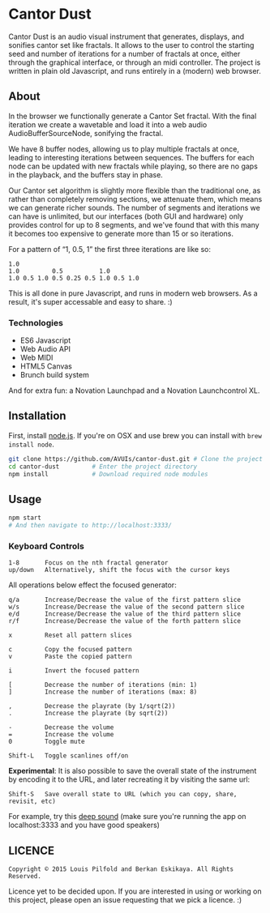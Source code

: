 Cantor Dust
===========

Cantor Dust is an audio visual instrument that generates, displays, and
sonifies cantor set like fractals. It allows to the user to control the
starting seed and number of iterations for a number of fractals at once, either
through the graphical interface, or through an midi controller. The project is
written in plain old Javascript, and runs entirely in a (modern) web browser.

## About

In the browser we functionally generate a Cantor Set fractal. With the final
iteration we create a wavetable and load it into a web audio
AudioBufferSourceNode, sonifying the fractal.

We have 8 buffer nodes, allowing us to play multiple fractals at once, leading
to interesting iterations between sequences. The buffers for each node can be
updated with new fractals while playing, so there are no gaps in the playback,
and the buffers stay in phase.

Our Cantor set algorithm is slightly more flexible than the traditional one, as
rather than completely removing sections, we attenuate them, which means we can
generate richer sounds. The number of segments and iterations we can have is
unlimited, but our interfaces (both GUI and hardware) only provides control for
up to 8 segments, and we've found that with this many it becomes too expensive
to generate more than 15 or so iterations.

For a pattern of “1, 0.5, 1” the first three iterations are like so:

```
1.0
1.0         0.5          1.0
1.0 0.5 1.0 0.5 0.25 0.5 1.0 0.5 1.0
```

This is all done in pure Javascript, and runs in modern web browsers. As a
result, it's super accessable and easy to share. :)


### Technologies

* ES6 Javascript
* Web Audio API
* Web MIDI
* HTML5 Canvas
* Brunch build system

And for extra fun: a Novation Launchpad and a Novation Launchcontrol XL.


## Installation

First, install [node.js](https://nodejs.org/). If you're on OSX and use brew
you can install with `brew install node`.

```sh
git clone https://github.com/AVUIs/cantor-dust.git # Clone the project
cd cantor-dust         # Enter the project directory
npm install            # Download required node modules
```


## Usage

```sh
npm start
# And then navigate to http://localhost:3333/
```

### Keyboard Controls

```
1-8       Focus on the nth fractal generator
up/down   Alternatively, shift the focus with the cursor keys
```

All operations below effect the focused generator:

```
q/a       Increase/Decrease the value of the first pattern slice
w/s       Increase/Decrease the value of the second pattern slice
e/d       Increase/Decrease the value of the third pattern slice
r/f       Increase/Decrease the value of the forth pattern slice

x         Reset all pattern slices

c         Copy the focused pattern
v         Paste the copied pattern

i         Invert the focused pattern

[         Decrease the number of iterations (min: 1)
]         Increase the number of iterations (max: 8)

,         Decrease the playrate (by 1/sqrt(2))
.         Increase the playrate (by sqrt(2))

-         Decrease the volume
=         Increase the volume
0         Toggle mute

Shift-L   Toggle scanlines off/on

```

**Experimental**: It is also possible to save the overall state of the instrument by encoding it to the URL, and later recreating it by visiting the same url:

```
Shift-S   Save overall state to URL (which you can copy, share, revisit, etc)
```

For example, try this [deep sound](http://localhost:3333/#STATE:%5B%7B%22iterations%22:7,%22pattern%22:%5B0.4099999999999999,0.8600000000000003,0.6200000000000001,0.5%5D,%22amp%22:2.000000000000001,%22pitch%22:0.015624999999999993,%22phase%22:9688.99075944447%7D,%7B%22iterations%22:7,%22pattern%22:%5B0.5,0.5,0.8000000000000003,0.5%5D,%22amp%22:1.8000000000000007,%22pitch%22:0.011048543456039799,%22phase%22:13447.077559855532%7D,%7B%22iterations%22:7,%22pattern%22:%5B0.5,0.5,0.19999999999999973,0.5%5D,%22amp%22:1.9000000000000008,%22pitch%22:0.0220970869120796,%22phase%22:6193.946044006462%7D,%7B%22iterations%22:7,%22pattern%22:%5B0.5,0.5,0.8000000000000003,0.5%5D,%22amp%22:1.7000000000000006,%22pitch%22:0.015624999999999993,%22phase%22:10979.765624999998%7D%5D)  (make sure you're running the app on localhost:3333 and you have good speakers)

## LICENCE

```
Copyright © 2015 Louis Pilfold and Berkan Eskikaya. All Rights Reserved.
```

Licence yet to be decided upon. If you are interested in using or working on
this project, please open an issue requesting that we pick a licence. :)
